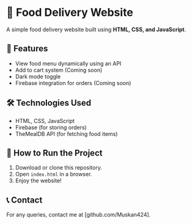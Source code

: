 # 🍔 Food Delivery Website

A simple food delivery website built using **HTML, CSS, and JavaScript**.

## 🚀 Features
- View food menu dynamically using an API
- Add to cart system (Coming soon)
- Dark mode toggle
- Firebase integration for orders (Coming soon)

## 🛠 Technologies Used
- HTML, CSS, JavaScript
- Firebase (for storing orders)
- TheMealDB API (for fetching food items)

## 📌 How to Run the Project
1. Download or clone this repository.
2. Open `index.html` in a browser.
3. Enjoy the website!

## 📞 Contact
For any queries, contact me at [github.com/Muskan424].

